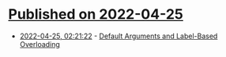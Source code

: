 # [Published on 2022-04-25](index.md)

* [2022-04-25, 02:21:22](https://news.ycombinator.com/item?id=31150209) - [Default Arguments and Label-Based Overloading](https://belkadan.com/blog/2022/04/Default-Arguments-and-Label-based-Overloading/)
